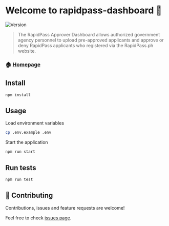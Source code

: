# Welcome to rapidpass-dashboard 👋
![Version](https://img.shields.io/badge/version-0.1.0-blue.svg?cacheSeconds=2592000)

> The RapidPass Approver Dashboard allows authorized government agency personnel to upload pre-approved applicants and approve or deny RapidPass applicants who registered via the RapidPass.ph website.

### 🏠 [Homepage](https://rapidpass-approver.azurewebsites.net)

## Install

```sh
npm install
```

## Usage

Load environment variables
```sh
cp .env.example .env
```

Start the application
```sh
npm run start
```

## Run tests

```sh
npm run test
```


## 🤝 Contributing

Contributions, issues and feature requests are welcome!

Feel free to check [issues page](https://gitlab.com/dctx/rapidpass/rapidpass-dashboard/-/issues). 
